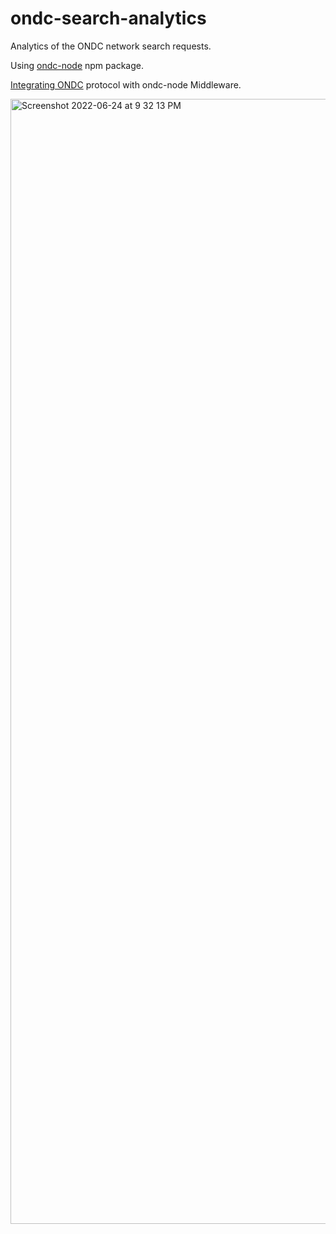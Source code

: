 # ondc-search-analytics
Analytics of the ONDC network search requests.

Using [ondc-node](https://www.npmjs.com/package/ondc-node) npm package.

[Integrating ONDC](https://life-of-utkarsh.medium.com/integrate-ondc-with-just-a-few-lines-of-code-6bf25b622294) protocol with ondc-node Middleware.


<img width="1800" alt="Screenshot 2022-06-24 at 9 32 13 PM" src="https://user-images.githubusercontent.com/2052451/175573797-41d26b94-1fc2-4ceb-8e9c-3f82c673e05b.png">
